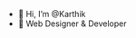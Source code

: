 - 👋 Hi, I’m @Karthik
- 👀 Web Designer & Developer
<!---
KarthikM-09/KarthikM-09 is a ✨ special ✨ repository because its `README.md` (this file) appears on your GitHub profile.
You can click the Preview link to take a look at your changes.
--->
